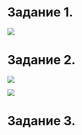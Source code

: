 # **Задание 1.**


![](https://pp.userapi.com/c847120/v847120468/695c6/lKw0bczme38.jpg)


# **Задание 2.**


![](https://pp.userapi.com/c847120/v847120468/695d0/_8qpGd4AMjc.jpg)

![](https://pp.userapi.com/c847120/v847120468/695da/k0p9SR3UOxY.jpg)

# **Задание 3.**
